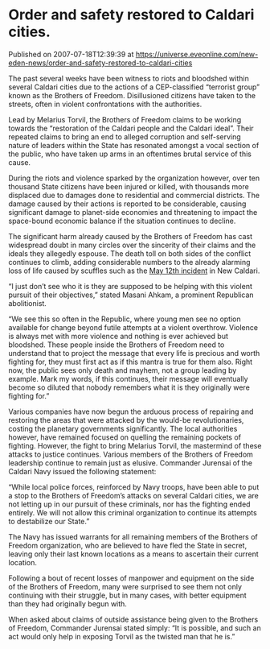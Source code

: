 # Order and safety restored to Caldari cities.
Published on 2007-07-18T12:39:39 at https://universe.eveonline.com/new-eden-news/order-and-safety-restored-to-caldari-cities

The past several weeks have been witness to riots and bloodshed within several Caldari cities due to the actions of a CEP-classified “terrorist group” known as the Brothers of Freedom. Disillusioned citizens have taken to the streets, often in violent confrontations with the authorities. 

Lead by Melarius Torvil, the Brothers of Freedom claims to be working towards the “restoration of the Caldari people and the Caldari ideal”. Their repeated claims to bring an end to alleged corruption and self-serving nature of leaders within the State has resonated amongst a vocal section of the public, who have taken up arms in an oftentimes brutal service of this cause. 

During the riots and violence sparked by the organization however, over ten thousand State citizens have been injured or killed, with thousands more displaced due to damages done to residential and commercial districts. The damage caused by their actions is reported to be considerable, causing significant damage to planet-side economies and threatening to impact the space-bound economic balance if the situation continues to decline. 

The significant harm already caused by the Brothers of Freedom has cast widespread doubt in many circles over the sincerity of their claims and the ideals they allegedly espouse. The death toll on both sides of the conflict continues to climb, adding considerable numbers to the already alarming loss of life caused by scuffles such as the [May 12th incident](“http://myeve.eve-online.com/news.asp?a=single&nid=1457&tid=6”) in New Caldari.

“I just don’t see who it is they are supposed to be helping with this violent pursuit of their objectives,” stated Masani Ahkam, a prominent Republican abolitionist. 

“We see this so often in the Republic, where young men see no option available for change beyond futile attempts at a violent overthrow. Violence is always met with more violence and nothing is ever achieved but bloodshed. These people inside the Brothers of Freedom need to understand that to project the message that every life is precious and worth fighting for, they must first act as if this mantra is true for them also. Right now, the public sees only death and mayhem, not a group leading by example. Mark my words, if this continues, their message will eventually become so diluted that nobody remembers what it is they originally were fighting for.”

Various companies have now begun the arduous process of repairing and restoring the areas that were attacked by the would-be revolutionaries, costing the planetary governments significantly. The local authorities however, have remained focused on quelling the remaining pockets of fighting. However, the fight to bring Melarius Torvil, the mastermind of these attacks to justice continues. Various members of the Brothers of Freedom leadership continue to remain just as elusive. Commander Jurensai of the Caldari Navy issued the following statement:

“While local police forces, reinforced by Navy troops, have been able to put a stop to the Brothers of Freedom’s attacks on several Caldari cities, we are not letting up in our pursuit of these criminals, nor has the fighting ended entirely. We will not allow this criminal organization to continue its attempts to destabilize our State.”

The Navy has issued warrants for all remaining members of the Brothers of Freedom organization, who are believed to have fled the State in secret, leaving only their last known locations as a means to ascertain their current location. 

Following a bout of recent losses of manpower and equipment on the side of the Brothers of Freedom, many were surprised to see them not only continuing with their struggle, but in many cases, with better equipment than they had originally begun with. 

When asked about claims of outside assistance being given to the Brothers of Freedom, Commander Jurensai stated simply: “It is possible, and such an act would only help in exposing Torvil as the twisted man that he is.”
